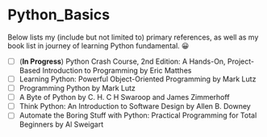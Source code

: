 # Python_Basics
Below lists my (include but not limited to) primary references, as well as my book list in journey of learning Python fundamental.  :grinning:

   - [ ] \(**In Progress**\) Python Crash Course, 2nd Edition: A Hands-On, Project-Based Introduction to Programming by Eric Matthes
   - [ ] Learning Python: Powerful Object-Oriented Programming by Mark Lutz
   - [ ] Programming Python by Mark Lutz
   - [ ] A Byte of Python by C. H. C H Swaroop and James Zimmerhoff
   - [ ] Think Python: An Introduction to Software Design by Allen B. Downey
   - [ ] Automate the Boring Stuff with Python: Practical Programming for Total Beginners by Al Sweigart
